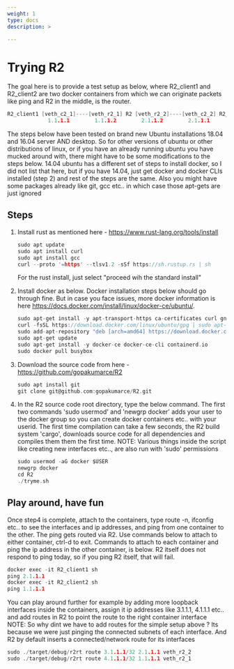 ```yaml
---
weight: 1
type: docs
description: >

---
```


# Trying R2 

The goal here is to provide a test setup as below, where R2_client1 and R2_client2 are two docker containers from which we can originate packets like ping and R2 in the middle, is the router.

```c
R2_client1 [veth_c2_1]----[veth_r2_1] R2 [veth_r2_2]----[veth_c2_2] R2_client2
             1.1.1.1        1.1.1.2        2.1.1.2        2.1.1.1
```

The steps below have been tested on brand new Ubuntu installations 18.04 and 16.04 server AND desktop. So for other versions of ubuntu or other distributions of linux, or if you have an already running ubuntu you have mucked around with, there might have to be some modifications to the steps below. 14.04 ubuntu has a different set of steps to install docker, so I did not list that here, but if you have 14.04, just get docker and docker CLIs installed (step 2) and rest of the steps are the same. Also you might have some packages already like git, gcc etc.. in which case those apt-gets are just ignored

## Steps

1. Install rust as mentioned here - <https://www.rust-lang.org/tools/install>

   ```c
   sudo apt update
   sudo apt install curl
   sudo apt install gcc
   curl --proto '=https' --tlsv1.2 -sSf https://sh.rustup.rs | sh
   ```

   For the rust install, just select "proceed wih the standard install"
   
2. Install docker as below. Docker installation steps below should go through fine. But in case you face issues, more docker information is here <https://docs.docker.com/install/linux/docker-ce/ubuntu/>.

   ```c
   sudo apt-get install -y apt-transport-https ca-certificates curl gnupg-agent software-properties-common
   curl -fsSL https://download.docker.com/linux/ubuntu/gpg | sudo apt-key add -
   sudo add-apt-repository "deb [arch=amd64] https://download.docker.com/linux/ubuntu $(lsb_release -cs) stable"
   sudo apt-get update
   sudo apt-get install -y docker-ce docker-ce-cli containerd.io
   sudo docker pull busybox
   ```

3. Download the source code from here - <https://github.com/gopakumarce/R2>
  
   ```c
   sudo apt install git
   git clone git@github.com:gopakumarce/R2.git
   ```

4. In the R2 source code root directory, type the below command. The first two commands 'sudo usermod' and 'newgrp docker' adds your user to the docker group so you can create docker containers etc.. with your userid. The first time compilation can take a few seconds, the R2 build system 'cargo', downloads source code for all dependencies and compiles them them the first time. NOTE: Various things inside the script like creating new interfaces etc.., are also run with 'sudo' permissions

   ```c
   sudo usermod -aG docker $USER
   newgrp docker
   cd R2
   ./tryme.sh
   ```

## Play around, have fun

Once step4 is complete, attach to the containers, type route -n, ifconfig etc.. to see the interfaces and ip addresses, and ping from one container to the other. The ping gets routed via R2. Use commands below to attach to either container, ctrl-d to exit. Commands to attach to each container and ping the ip address in the other container, is below. R2 itself does not respond to ping today, so if you ping R2 itself, that will fail.

```c
docker exec -it R2_client1 sh
ping 2.1.1.1
docker exec -it R2_client2 sh
ping 1.1.1.1
```

You can play around further for example by adding more loopback interfaces inside the containers, assign it ip addresses like 3.1.1.1, 4.1.1.1 etc.. and add routes in R2 to point the route to the right container interface NOTE: So why dint we have to add routes for the simple setup above ? Its because we were just pinging the connected subnets of each interface. And R2 by default inserts a connected/network route for its interfaces

```c
sudo ./target/debug/r2rt route 3.1.1.1/32 2.1.1.1 veth_r2_2
sudo ./target/debug/r2rt route 4.1.1.1/32 1.1.1.1 veth_r2_1
```


